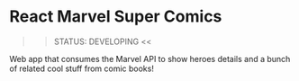 # React Marvel Super Comics
>> STATUS: DEVELOPING <<

Web app that consumes the Marvel API to show heroes details and a bunch of related cool stuff from comic books!
